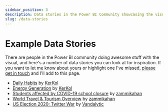 ```yaml
---
sidebar_position: 3
description: Data stories in the Power BI Community showcasing the visual.
slug: /data-stories
---
```


# Example Data Stories

There are people in the Power BI community doing awesome stuff with the visual, and here's a number of data stories you can look at for inspiration. If you want to let me know about yours or highlight one I've missed, [please get in touch](contributors) and I'll add to this page.

- [Daily Habits](https://community.powerbi.com/t5/Data-Stories-Gallery/Daily-Habits/m-p/1523525) by [KerKol](https://community.powerbi.com/t5/user/viewprofilepage/user-id/273222)
- [Energy Generation](https://community.powerbi.com/t5/Data-Stories-Gallery/Energy-Generation/m-p/1522246) by [KerKol](https://community.powerbi.com/t5/user/viewprofilepage/user-id/273222)
- [Students affected by COVID-19 school closure](https://community.powerbi.com/t5/Data-Stories-Gallery/Students-affected-by-COVID-19-school-closure/m-p/1366242) by [zammikahan](https://community.powerbi.com/t5/user/viewprofilepage/user-id/89459)
- [World Travel & Tourism Overview](https://community.powerbi.com/t5/Data-Stories-Gallery/World-Travel-amp-Tourism-Overview/m-p/1346315) by [zammikahan](https://community.powerbi.com/t5/user/viewprofilepage/user-id/89459)
- [US Election 2020: Twitter War](https://community.powerbi.com/t5/Data-Stories-Gallery/US-Election-2020-Twitter-War/m-p/1494236) by [Vandalytic](https://community.powerbi.com/t5/user/viewprofilepage/user-id/107504)
